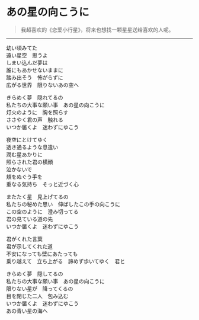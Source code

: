 # あの星の向こうに

> 我超喜欢的《恋爱小行星》，将来也想找一颗星星送给喜欢的人呢。

---

<div class='lyrics'>

<p>
幼い頃みてた<br/>
遠い星空　思うよ<br/>
しまい込んだ夢は<br/>
誰にもあかせないままに<br/>
踏み出そう　怖がらずに<br/>
広がる世界　限りないあの空へ<br/>
</p>

<p>
きらめく夢　隠れてるの<br/>
私たちの大事な願い事　あの星の向こうに<br/>
灯火のように　胸を照らす<br/>
ささやく君の声　触れる<br/>
いつか届くよ　迷わずにゆこう<br/>
</p>

<p>
夜空にとけてゆく<br/>
透き通るような息遣い<br/>
潤む星あかりに<br/>
照らされた君の横顔<br/>
泣かないで<br/>
頬をぬぐう手を<br/>
重なる気持ち　そっと近づく心<br/>
</p>

<p>
またたく星　見上げてるの<br/>
私たちの秘めた思い　伸ばしたこの手の向こうに<br/>
この空のように　澄み切ってる<br/>
君の見ている道の先<br/>
いつか届くよ　迷わずにゆこう<br/>
</p>

<p>
君がくれた言葉<br/>
君が示してくれた道<br/>
不安になっても壁にあたっても<br/>
乗り越えて　立ち上がる　諦めず歩いてゆく　君と<br/>
</p>

<p>
きらめく夢　隠してるの<br/>
私たちの大事な願い事　あの星の向こうに<br/>
限りない星が　降ってくるの<br/>
目を閉じた二人　包み込む<br/>
いつか届くよ　迷わずにゆこう<br/>
あの青い星の海へ<br/>
</p>

</div>
